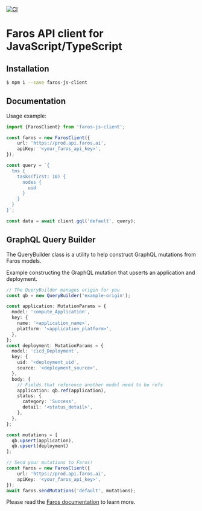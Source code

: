 [![CI](https://github.com/faros-ai/faros-js-client/actions/workflows/ci.yml/badge.svg)](https://github.com/faros-ai/faros-js-client/actions/workflows/ci.yml)

# Faros API client for JavaScript/TypeScript

## Installation
```bash
$ npm i --save faros-js-client
```
## Documentation

Usage example:
```typescript
import {FarosClient} from 'faros-js-client';

const faros = new FarosClient({
    url: 'https://prod.api.faros.ai',
    apiKey: '<your_faros_api_key>',
});

const query = `{
  tms {
    tasks(first: 10) {
      nodes {
        uid
      }
    }
  }
}`;

const data = await client.gql('default', query);
```

## GraphQL Query Builder

The QueryBuilder class is a utility to help construct GraphQL mutations from Faros models.

Example constructing the GraphQL mutation that upserts an application and deployment.

```ts
// The QueryBuilder manages origin for you
const qb = new QueryBuilder('example-origin');

const application: MutationParams = {
  model: 'compute_Application',
  key: {
    name: '<application_name>',
    platform: '<application_platform>',
  },
};
const deployment: MutationParams = {
  model: 'cicd_Deployment',
  key: {
    uid: '<deployment_uid',
    source: '<deployment_source>',
  },
  body: {
    // Fields that reference another model need to be refs
    application: qb.ref(application),
    status: {
      category: 'Success',
      detail: '<status_detail>',
    },
  },
};

const mutations = [
  qb.upsert(application),
  qb.upsert(deployment)
];

// Send your mutations to Faros!
const faros = new FarosClient({
    url: 'https://prod.api.faros.ai',
    apiKey: '<your_faros_api_key>',
});
await faros.sendMutations('default', mutations);
```

Please read the [Faros documentation][farosdocs] to learn more.

[farosdocs]: https://docs.faros.ai

